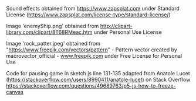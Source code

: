 Sound effects obtained from https://www.zapsplat.com under Standard License (https://www.zapsplat.com/license-type/standard-license/)

Image 'enemyShip.png' obtained from http://clipart-library.com/clipart/8T68RMeac.htm under Personal Use License

Image 'rock_patter.jpeg' obtained from "https://www.freepik.com/vectors/pattern" - Pattern vector created by macrovector_official - www.freepik.com under Free License for Personal Use

Code for pausing game in sketch.js line 131-135 adapted from Anatole Lucet (https://stackoverflow.com/users/8990411/anatole-lucet) on Stack Overflow https://stackoverflow.com/questions/49689763/p5-js-how-to-freeze-canvas